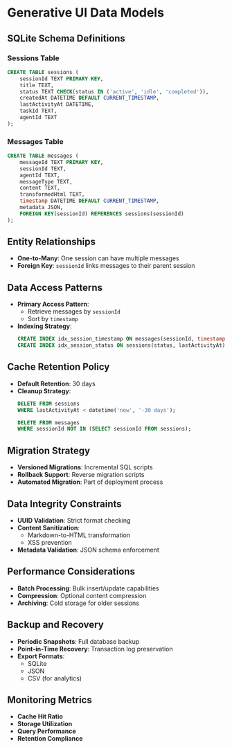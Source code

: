 # Generative UI Data Models

## SQLite Schema Definitions

### Sessions Table
```sql
CREATE TABLE sessions (
    sessionId TEXT PRIMARY KEY,
    title TEXT,
    status TEXT CHECK(status IN ('active', 'idle', 'completed')),
    createdAt DATETIME DEFAULT CURRENT_TIMESTAMP,
    lastActivityAt DATETIME,
    taskId TEXT,
    agentId TEXT
);
```

### Messages Table
```sql
CREATE TABLE messages (
    messageId TEXT PRIMARY KEY,
    sessionId TEXT,
    agentId TEXT,
    messageType TEXT,
    content TEXT,
    transformedHtml TEXT,
    timestamp DATETIME DEFAULT CURRENT_TIMESTAMP,
    metadata JSON,
    FOREIGN KEY(sessionId) REFERENCES sessions(sessionId)
);
```

## Entity Relationships
- **One-to-Many**: One session can have multiple messages
- **Foreign Key**: `sessionId` links messages to their parent session

## Data Access Patterns
- **Primary Access Pattern**:
  - Retrieve messages by `sessionId`
  - Sort by `timestamp`
- **Indexing Strategy**:
  ```sql
  CREATE INDEX idx_session_timestamp ON messages(sessionId, timestamp);
  CREATE INDEX idx_session_status ON sessions(status, lastActivityAt);
  ```

## Cache Retention Policy
- **Default Retention**: 30 days
- **Cleanup Strategy**:
  ```sql
  DELETE FROM sessions
  WHERE lastActivityAt < datetime('now', '-30 days');

  DELETE FROM messages
  WHERE sessionId NOT IN (SELECT sessionId FROM sessions);
  ```

## Migration Strategy
- **Versioned Migrations**: Incremental SQL scripts
- **Rollback Support**: Reverse migration scripts
- **Automated Migration**: Part of deployment process

## Data Integrity Constraints
- **UUID Validation**: Strict format checking
- **Content Sanitization**:
  - Markdown-to-HTML transformation
  - XSS prevention
- **Metadata Validation**: JSON schema enforcement

## Performance Considerations
- **Batch Processing**: Bulk insert/update capabilities
- **Compression**: Optional content compression
- **Archiving**: Cold storage for older sessions

## Backup and Recovery
- **Periodic Snapshots**: Full database backup
- **Point-in-Time Recovery**: Transaction log preservation
- **Export Formats**:
  - SQLite
  - JSON
  - CSV (for analytics)

## Monitoring Metrics
- **Cache Hit Ratio**
- **Storage Utilization**
- **Query Performance**
- **Retention Compliance**